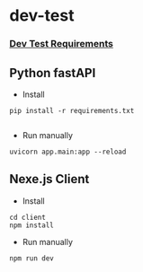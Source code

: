 # dev-test
### [Dev Test Requirements](/dev-requirements.md "dev-requirements.md link")

## Python fastAPI

* Install

```
pip install -r requirements.txt


```
* Run manually

```
uvicorn app.main:app --reload

```
## Nexe.js Client

* Install

```
cd client
npm install

```
* Run manually

```
npm run dev

```